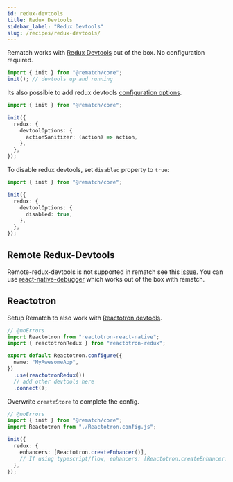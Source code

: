 ```yaml
---
id: redux-devtools
title: Redux Devtools
sidebar_label: "Redux Devtools"
slug: /recipes/redux-devtools/
---
```


Rematch works with [Redux Devtools](https://github.com/zalmoxisus/redux-devtools-extension) out of the box. No configuration required.

```ts twoslash
import { init } from "@rematch/core";
init(); // devtools up and running
```

Its also possible to add redux devtools [configuration options](https://github.com/zalmoxisus/redux-devtools-extension/blob/master/docs/API/Arguments.md).

```ts twoslash
import { init } from "@rematch/core";

init({
  redux: {
    devtoolOptions: {
      actionSanitizer: (action) => action,
    },
  },
});
```

To disable redux devtools, set `disabled` property to `true`:

```ts twoslash
import { init } from "@rematch/core";

init({
  redux: {
    devtoolOptions: {
      disabled: true,
    },
  },
});
```

## Remote Redux-Devtools

Remote-redux-devtools is not supported in rematch see this [issue](https://github.com/rematch/rematch/issues/419).
You can use [react-native-debugger](https://github.com/jhen0409/react-native-debugger) which works out of the box with rematch.

## Reactotron

Setup Rematch to also work with [Reactotron devtools](https://github.com/infinitered/reactotron).

```ts twoslash title="Reactotron.config.js"
// @noErrors
import Reactotron from "reactotron-react-native";
import { reactotronRedux } from "reactotron-redux";

export default Reactotron.configure({
  name: "MyAwesomeApp",
})
  .use(reactotronRedux())
  // add other devtools here
  .connect();
```

Overwrite `createStore` to complete the config.

```ts twoslash title="store.ts"
// @noErrors
import { init } from "@rematch/core";
import Reactotron from "./Reactotron.config.js";

init({
  redux: {
    enhancers: [Reactotron.createEnhancer()],
    // If using typescript/flow, enhancers: [Reactotron.createEnhancer!()]
  },
});
```

